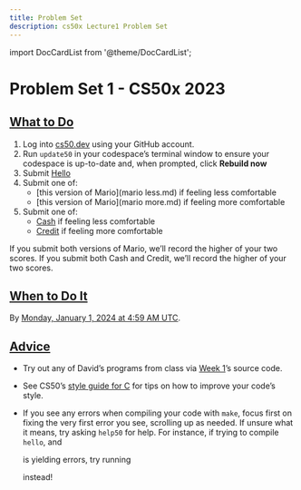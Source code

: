 ```yaml
---
title: Problem Set
description: cs50x Lecture1 Problem Set
---
```


import DocCardList from '@theme/DocCardList';

# Problem Set 1 - CS50x 2023

## [What to Do](#what-to-do)

1.  Log into [cs50.dev](https://cs50.dev/) using your GitHub account.
2.  Run `update50` in your codespace’s terminal window to ensure your codespace is up-to-date and, when prompted, click **Rebuild now**
3.  Submit [Hello](hello.mdx)
4.  Submit one of:
    -   [this version of Mario](mario less.md) if feeling less comfortable
    -   [this version of Mario](mario more.md) if feeling more comfortable
5.  Submit one of:
    -   [Cash](cash.md) if feeling less comfortable
    -   [Credit](credit.md) if feeling more comfortable

If you submit both versions of Mario, we’ll record the higher of your two scores. If you submit both Cash and Credit, we’ll record the higher of your two scores.

## [When to Do It](#when-to-do-it)

By [Monday, January 1, 2024 at 4:59 AM UTC](https://time.cs50.io/20231231T235900-0500).

## [Advice](#advice)

-   Try out any of David’s programs from class via [Week 1](https://cs50.harvard.edu/x/2023/weeks/1/)’s source code.
-   See CS50’s [style guide for C](https://cs50.readthedocs.io/style/c/) for tips on how to improve your code’s style.
-   If you see any errors when compiling your code with `make`, focus first on fixing the very first error you see, scrolling up as needed. If unsure what it means, try asking `help50` for help. For instance, if trying to compile `hello`, and
    
    is yielding errors, try running
    
    instead!

<DocCardList />